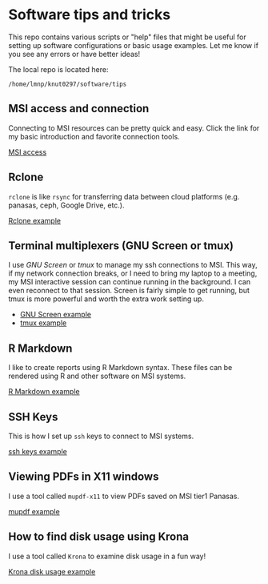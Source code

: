 # Software tips and tricks

This repo contains various scripts or "help" files that might be useful for setting up software configurations or basic usage examples. Let me know if you see any errors or have better ideas!

The local repo is located here:

    /home/lmnp/knut0297/software/tips



## MSI access and connection

Connecting to MSI resources can be pretty quick and easy. Click the link for my basic introduction and favorite connection tools.


[MSI access](access_msi/readme.md)




## Rclone

`rclone` is like `rsync` for transferring data between cloud platforms (e.g. panasas, ceph, Google Drive, etc.).


[Rclone example](rclone/readme.md)


## Terminal multiplexers (GNU Screen or tmux) 

I use *GNU Screen* or *tmux* to manage my ssh connections to MSI. This way, if my network connection breaks, or I need to bring my laptop to a meeting, my MSI interactive session can continue running in the background. I can even reconnect to that session. Screen is fairly simple to get running, but tmux is more powerful and worth the extra work setting up. 

* [GNU Screen example](gnu_screen/readme.md)  
* [tmux example](tmux/readme.md)


## R Markdown

I like to create reports using R Markdown syntax. These files can be rendered using R and other software on MSI systems. 

[R Markdown example](rmarkdown/readme.md)





## SSH Keys

This is how I set up `ssh` keys to connect to MSI systems.

[ssh keys example](ssh_keys/readme.md)






## Viewing PDFs in X11 windows

I use a tool called `mupdf-x11` to view PDFs saved on MSI tier1 Panasas.

[mupdf example](mupdf/readme.md)



## How to find disk usage using Krona

I use a tool called `Krona` to examine disk usage in a fun way!

[Krona disk usage example](disk_usage/readme.md)



